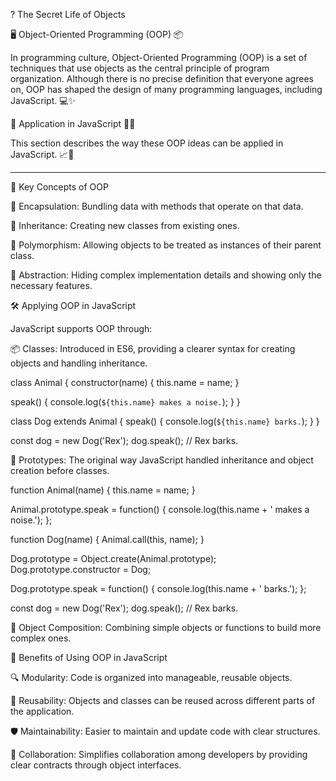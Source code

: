 ?️ The Secret Life of Objects

🖥️ Object-Oriented Programming (OOP) 📦

In programming culture, Object-Oriented Programming (OOP) is a set of techniques that use objects as the central principle of program organization. Although there is no precise definition that everyone agrees on, OOP has shaped the design of many programming languages, including JavaScript. 💻✨

📜 Application in JavaScript 🐱‍💻

This section describes the way these OOP ideas can be applied in JavaScript. 📈🔧


---

🌟 Key Concepts of OOP

🔹 Encapsulation: Bundling data with methods that operate on that data.

🔹 Inheritance: Creating new classes from existing ones.

🔹 Polymorphism: Allowing objects to be treated as instances of their parent class.

🔹 Abstraction: Hiding complex implementation details and showing only the necessary features.


🛠️ Applying OOP in JavaScript

JavaScript supports OOP through:

📦 Classes: Introduced in ES6, providing a clearer syntax for creating objects and handling inheritance.

class Animal {
  constructor(name) {
    this.name = name;
  }

  speak() {
    console.log(`${this.name} makes a noise.`);
  }
}

class Dog extends Animal {
  speak() {
    console.log(`${this.name} barks.`);
  }
}

const dog = new Dog('Rex');
dog.speak(); // Rex barks.

🔗 Prototypes: The original way JavaScript handled inheritance and object creation before classes.

function Animal(name) {
  this.name = name;
}

Animal.prototype.speak = function() {
  console.log(this.name + ' makes a noise.');
};

function Dog(name) {
  Animal.call(this, name);
}

Dog.prototype = Object.create(Animal.prototype);
Dog.prototype.constructor = Dog;

Dog.prototype.speak = function() {
  console.log(this.name + ' barks.');
};

const dog = new Dog('Rex');
dog.speak(); // Rex barks.

🔧 Object Composition: Combining simple objects or functions to build more complex ones.


🚀 Benefits of Using OOP in JavaScript

🔍 Modularity: Code is organized into manageable, reusable objects.

🔄 Reusability: Objects and classes can be reused across different parts of the application.

🛡️ Maintainability: Easier to maintain and update code with clear structures.

🤝 Collaboration: Simplifies collaboration among developers by providing clear contracts through object interfaces.


